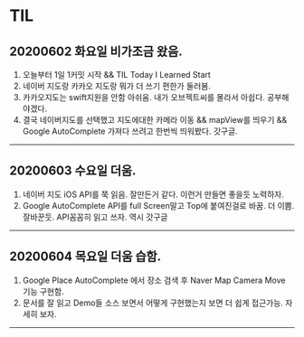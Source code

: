 # TIL

20200602 화요일 비가조금 왔음.
--------------------------
1. 오늘부터 1일 1커밋 시작 && TIL Today I Learned Start <br>
2. 네이버 지도랑 카카오 지도랑 뭐가 더 쓰기 편한가 둘러봄.<br>
3. 카카오지도는 swift지원을 안함 아쉬움. 내가 오브젝트씨를 몰라서 아쉽다. 공부해야겠다.<br>
4. 결국 네이버지도를 선택했고 지도에대한 카메라 이동 && mapView를 띄우기 && Google AutoComplete 가져다 쓰려고 한번씩 띄워봤다. 갓구글.<br>

<hr/>



20200603 수요일 더움.
--------------------------
1. 네이버 지도 iOS API를 쭉 읽음. 잘만든거 같다. 이런거 만들면 좋을듯 노력하자. <br>
2. Google AutoComplete API를 full Screen말고 Top에 붙여진걸로 바꿈. 더 이쁨. 잘바꾼듯. API꼼꼼히 읽고 쓰자. 역시 갓구글<br>

<hr/>


20200604 목요일 더움 습함.
--------------------------
1. Google Place AutoComplete 에서 장소 검색 후 Naver Map Camera Move 기능 구현함. <br>
2. 문서를 잘 읽고 Demo들 소스 보면서 어떻게 구현했는지 보면 더 쉽게 접근가능. 자세히 보자. <br>

<hr/>
